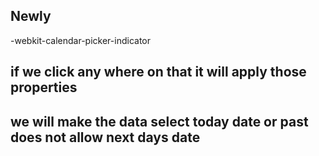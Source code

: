 ## Newly
-webkit-calendar-picker-indicator
## if we click any where on that it will apply those properties
## we will make the data select today date or past does not allow next days date
